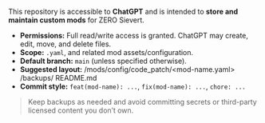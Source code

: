 This repository is accessible to **ChatGPT** and is intended to **store and maintain custom mods** for ZERO Sievert.

- **Permissions:** Full read/write access is granted. ChatGPT may create, edit, move, and delete files.
- **Scope:** `.yaml`, and related mod assets/configuration.
- **Default branch:** `main` (unless specified otherwise).
- **Suggested layout:**
    /mods/config/code_patch/<mod-name.yaml>
    /backups/
    README.md
- **Commit style:** `feat(mod-name): ...`, `fix(mod-name): ...`, `chore: ...`

> Keep backups as needed and avoid committing secrets or third-party licensed content you don’t own.

